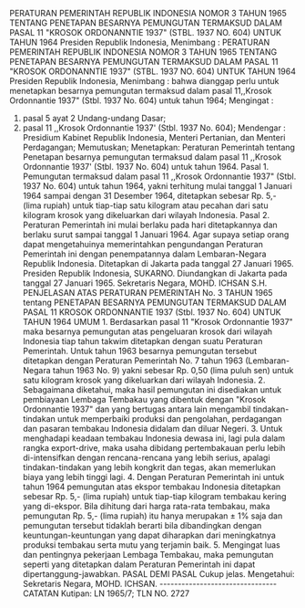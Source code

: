  PERATURAN PEMERINTAH REPUBLIK INDONESIA NOMOR 3 TAHUN 1965 TENTANG PENETAPAN BESARNYA PEMUNGUTAN TERMAKSUD DALAM PASAL 11 "KROSOK ORDONANNTIE 1937" (STBL. 1937 NO. 604) UNTUK TAHUN 1964 Presiden Republik Indonesia, Menimbang : PERATURAN PEMERINTAH REPUBLIK INDONESIA NOMOR 3 TAHUN 1965 TENTANG PENETAPAN BESARNYA PEMUNGUTAN TERMAKSUD DALAM PASAL 11 "KROSOK ORDONANNTIE 1937" (STBL. 1937 NO. 604) UNTUK TAHUN 1964 Presiden Republik Indonesia, Menimbang : bahwa dianggap perlu untuk menetapkan besarnya pemungutan termaksud dalam pasal 11,,Krosok Ordonnantie 1937" (Stbl. 1937 No. 604) untuk tahun 1964;
Mengingat :

1. pasal 5 ayat 2 Undang-undang Dasar;
2. pasal 11 ,,Krosok Ordonnantie 1937' (Stbl. 1937 No. 604); Mendengar : Presidium Kabinet Republik Indonesia, Menteri Pertanian, dan Menteri Perdagangan; Memutuskan; Menetapkan: Peraturan Pemerintah tentang Penetapan besarnya pemungutan termaksud dalam pasal 11 ,,Krosok Ordonnantie 1937' (Stbl. 1937 No. 604) untuk tahun 1964. Pasal 1. Pemungutan termaksud dalam pasal 11 ,,Krosok Ordonnantie 1937" (Stbl. 1937 No. 604) untuk tahun 1964, yakni terhitung mulai tanggal 1 Januari 1964 sampai dengan 31 Desember 1964, ditetapkan sebesar Rp. 5,- (lima rupiah) untuk tiap-tiap satu kilogram atau pecahan dari satu kilogram krosok yang dikeluarkan dari wilayah Indonesia. Pasal 2. Peraturan Pemerintah ini mulai berlaku pada hari ditetapkannya dan berlaku surut sampai tanggal 1 Januari 1964. Agar supaya setiap orang dapat mengetahuinya memerintahkan pengundangan Peraturan Pemerintah ini dengan penempatannya dalam Lembaran-Negara Republik Indonesia. Ditetapkan di Jakarta pada tanggal 27 Januari 1965. Presiden Republik Indonesia, SUKARNO. Diundangkan di Jakarta pada tanggal 27 Januari 1965. Sekretaris Negara, MOHD. ICHSAN S.H. PENJELASAN ATAS PERATURAN PEMERINTAH No. 3 TAHUN 1965 tentang PENETAPAN BESARNYA PEMUNGUTAN TERMAKSUD DALAM PASAL 11 KROSOK ORDONNANTIE 1937 (Stbl. 1937 No. 604) UNTUK TAHUN 1964 UMUM 1. Berdasarkan pasal 11 "Krosok Ordonnantie 1937" maka besarnya pemungutan atas pengeluaran krosok dari wilayah Indonesia tiap tahun takwim ditetapkan dengan suatu Peraturan Pemerintah. Untuk tahun 1963 besarnya pemungutan tersebut ditetapkan dengan Peraturan Pemerintah No. 7 tahun 1963 (Lembaran-Negara tahun 1963 No. 9) yakni sebesar Rp. 0,50 (lima puluh sen) untuk satu kilogram krosok yang dikeluarkan dari wilayah Indonesia. 2. Sebagaimana diketahui, maka hasil pemungutan ini disediakan untuk pembiayaan Lembaga Tembakau yang dibentuk dengan "Krosok Ordonnantie 1937" dan yang bertugas antara lain mengambil tindakan-tindakan untuk memperbaiki produksi dan pengolahan, perdagangan dan pasaran tembakau Indonesia didalam dan diluar Negeri. 3. Untuk menghadapi keadaan tembakau Indonesia dewasa ini, lagi pula dalam rangka export-drive, maka usaha dibidang pertembakauan perlu lebih di-intensifkan dengan rencana-rencana yang lebih serius, apalagi tindakan-tindakan yang lebih kongkrit dan tegas, akan memerlukan biaya yang lebih tinggi lagi. 4. Dengan Peraturan Pemerintah ini untuk tahun 1964 pemungutan atas ekspor tembakau Indonesia ditetapkan sebesar Rp. 5,- (lima rupiah) untuk tiap-tiap kilogram tembakau kering yang di-ekspor. Bila dihitung dari harga rata-rata tembakau, maka pemungutan Rp. 5,- (lima rupiah) itu hanya merupakan ± 1% saja dan pemungutan tersebut tidaklah berarti bila dibandingkan dengan keuntungan-keuntungan yang dapat diharapkan dari meningkatnya produksi tembakau serta mutu yang terjamin baik. 5. Mengingat luas dan pentingnya pekerjaan Lembaga Tembakau, maka pemungutan seperti yang ditetapkan dalam Peraturan Pemerintah ini dapat dipertanggung-jawabkan. PASAL DEMI PASAL Cukup jelas. Mengetahui: Sekretaris Negara, MOHD. ICHSAN. -------------------------------- CATATAN Kutipan: LN 1965/7; TLN NO. 2727